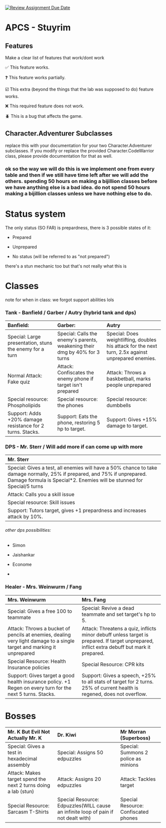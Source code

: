 [![Review Assignment Due Date](https://classroom.github.com/assets/deadline-readme-button-22041afd0340ce965d47ae6ef1cefeee28c7c493a6346c4f15d667ab976d596c.svg)](https://classroom.github.com/a/KprAwj1n)
# APCS - Stuyrim

## Features

Make a clear list of features that work/dont work

:white_check_mark: This feature works.

:question: This feature works partially.

:ballot_box_with_check: This extra (beyond the things that the lab was supposed to do) feature works.

:x: This required feature does not work.

:beetle: This is a bug that affects the game.


## Character.Adventurer Subclasses

replace this with your documentation for your two Character.Adventurer subclasses. If you modify or replace the provided Character.CodeWarrior class, please provide documentation for that as well.

### ok so the way we will do this is we implement one from every table and then if we still have time left after we will add the others. spending 50 hours on making a bijillion classes before we have anything else is a bad idea. do not spend 50 hours making a bijillion classes unless we have nothing else to do.

# Status system

The only status (SO FAR) is prepardness, there is 3 possible states of it:

- Prepared

- Unprepared

- No status (will be referred to as "not prepared")

there's a stun mechanic too but that's not really what this is

# Classes

note for when in class: we forgot support abilities lols

 ### Tank - Banfield / Garber / Autry (hybrid tank and dps)              

| Banfield:                                                 | Garber:                                                                    | Autry                                                                                               |
|:----------------------------------------------------------|:---------------------------------------------------------------------------|:----------------------------------------------------------------------------------------------------|
| Special: Large presentation, stuns the enemy for a turn   | Special: Calls the enemy's parents, weakening their dmg by 40% for 3 turns | Special: Does weightlifting, doubles his attack for the next turn, 2.5x against unprepared enemies. |
| Normal Attack: Fake quiz                                  | Attack: Confiscates the enemy phone if target isn't prepared               | Attack: Throws a baskbetball, marks people unprepared                                               |
| Special resource: Phospholipids                           | Special resource: the phones                                               | Special resource: dumbbells                                                                         |
| Support: Adds +20% damage resistance for 2 turns. Stacks. | Support: Eats the phone, restoring 5 hp to target.                         | Support: Gives +15% damage to target.                                                               |
  
  
  
  
  


  
### DPS - Mr. Sterr / Will add more if can come up with more
| Mr. Sterr                                                                                                                                                                                           |
|:----------------------------------------------------------------------------------------------------------------------------------------------------------------------------------------------------|
| Special: Gives a test, all enemies will have a 50% chance to take damage normally, 25% if prepared, and 75% if unprepared. Damage formula is Special*2. Enemies will be stunned for Special/5 turns |
| Attack: Calls you a skill issue                                                                                                                                                                     |
| Special resource: Skill issues                                                                                                                                                                      |
| Support: Tutors target, gives +1 prepardness and increases attack by 10%.                                                                                                                           |

###### other dps possibilities:


- Simon

- Jaishankar

- Econome

- 
  
  
  
  


  
### Healer - Mrs. Weinwurm / Fang

| Mrs. Weinwurm                                                                                                         | Mrs. Fang                                                                                                                                   |
|:----------------------------------------------------------------------------------------------------------------------|:--------------------------------------------------------------------------------------------------------------------------------------------|
| Special: Gives a free 100 to teammate                                                                                 | Special: Revive a dead teammate and set target's hp to 5.                                                                                   |
| Attack: Throws a bucket of pencils at enemies, dealing very light damage to a single target and marking it unprepared | Attack: Threatens a quiz, inflicts minor debuff unless target is prepared. If target unprepared, inflict extra debuff but mark it prepared. |
| Special Resource: Health Insurance policies                                                                           | Special Resource: CPR kits                                                                                                                  |
| Support: Gives target a good health insurance policy. +1 Regen on every turn for the next 5 turns. Stacks.            | Support: Gives a speech, +25% to all stats of target for 2 turns. 25% of current health is regened, does not overflow.                      |

# Bosses


| Mr. K But Evil Not Actually Mr. K                              | Dr. Kiwi                                                                           | Mr Morran (Superboss)                |
|:---------------------------------------------------------------|:-----------------------------------------------------------------------------------|:-------------------------------------|
| Special: Gives a test in hexadecimal assembly                  | Special: Assigns 50 edpuzzles                                                      | Special: Summons 2 police as minions |
| Attack: Makes target spend the next 2 turns doing a lab (stun) | Attack: Assigns 20 edpuzzles                                                       | Attack: Tackles target               |
| Special Resource: Sarcasm T-Shirts                             | Special Resource: Edpuzzles(WILL cause an infinite loop of pain if not dealt with) | Special Resource: Confiscated phones |

  
  
  
  


